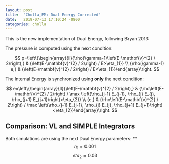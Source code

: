 ```yaml
---
layout: post
title:  "Cholla_PM: Dual Energy Corrected"
date:   2019-07-13 17:10:24 -0800
categories: cholla
---
```


This is the new implementation of Dual Energy, following Bryan 2013:

The pressure is computed using the next condition:

$$
p=\left\{\begin{array}{ll}{\rho(\gamma-1)\left(E-\mathbf{v}^{2} / 2\right),} & {\left(E-\mathbf{v}^{2} / 2\right) / E>\eta_{1}} \\ {\rho(\gamma-1) e,} & {\left(E-\mathbf{v}^{2} / 2\right) / E<\eta_{1}}\end{array}\right.
$$

The Internal Energy is synchronized using **only** the next condition:

$$
e=\left\{\begin{array}{ll}{\left(E-\mathbf{v}^{2} / 2\right),} & {\rho\left(E-\mathbf{v}^{2} / 2\right) / \max \left(\rho_{j-1} E_{j-1}, \rho_{j} E_{j}, \rho_{j+1} E_{j+1}\right)>\eta_{2}} \\ {e,} & {\rho\left(E-\mathbf{v}^{2} / 2\right) / \max \left(\rho_{j-1} E_{j-1}, \rho_{j} E_{j}, \rho_{j+1} E_{j+1}\right)<\eta_{2}}\end{array}\right.
$$

## Comparison: VL and SIMPLE Integrators

Both simulations are using the next Dual Energy parameters: **$$\eta_1 = 0.001$$    $$eta_2=0.03$$